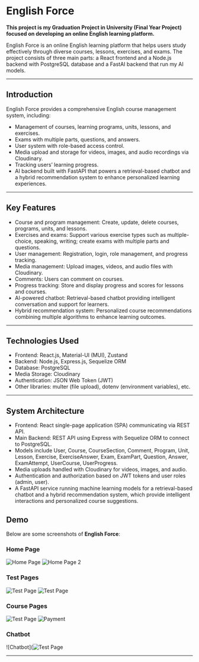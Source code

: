 # English Force

**This project is my Graduation Project in University (Final Year Project) focused on developing an online English learning platform.**

English Force is an online English learning platform that helps users study effectively through diverse courses, lessons, exercises, and exams. The project consists of three main parts: a React frontend and a Node.js backend with PostgreSQL database and a FastAI backend that run my AI models.

---

## Introduction

English Force provides a comprehensive English course management system, including:

- Management of courses, learning programs, units, lessons, and exercises.
- Exams with multiple parts, questions, and answers.
- User system with role-based access control.
- Media upload and storage for videos, images, and audio recordings via Cloudinary.
- Tracking users’ learning progress.
- AI backend built with FastAPI that powers a retrieval-based chatbot and a hybrid recommendation system to enhance personalized learning experiences.

---

## Key Features

- Course and program management: Create, update, delete courses, programs, units, and lessons.
- Exercises and exams: Support various exercise types such as multiple-choice, speaking, writing; create exams with multiple parts and questions.
- User management: Registration, login, role management, and progress tracking.
- Media management: Upload images, videos, and audio files with Cloudinary.
- Comments: Users can comment on courses.
- Progress tracking: Store and display progress and scores for lessons and courses.
- AI-powered chatbot: Retrieval-based chatbot providing intelligent conversation and support for learners.
- Hybrid recommendation system: Personalized course recommendations combining multiple algorithms to enhance learning outcomes.

---

## Technologies Used

- Frontend: React.js, Material-UI (MUI), Zustand
- Backend: Node.js, Express.js, Sequelize ORM
- Database: PostgreSQL
- Media Storage: Cloudinary
- Authentication: JSON Web Token (JWT)
- Other libraries: multer (file upload), dotenv (environment variables), etc.

---

## System Architecture

- Frontend: React single-page application (SPA) communicating via REST API.
- Main Backend: REST API using Express with Sequelize ORM to connect to PostgreSQL.
- Models include User, Course, CourseSection, Comment, Program, Unit, Lesson, Exercise, ExerciseAnswer, Exam, ExamPart, Question, Answer, ExamAttempt, UserCourse, UserProgress.
- Media uploads handled with Cloudinary for videos, images, and audio.
- Authentication and authorization based on JWT tokens and user roles (admin, user).
- A FastAPI service running machine learning models for a retrieval-based chatbot and a hybrid recommendation system, which provide intelligent interactions and personalized course suggestions.




## Demo

Below are some screenshots of **English Force**:

### Home Page
![Home Page](EnglishForce-general/EnglishForce-Docs/Demo/main1.png)
![Home Page 2](EnglishForce-general/EnglishForce-Docs/Demo/main2.png)

### Test Pages
![Test Page](EnglishForce-general/EnglishForce-Docs/Demo/test1.png)
![Test Page](EnglishForce-general/EnglishForce-Docs/Demo/test2.png)

### Course Pages
![Test Page](EnglishForce-general/EnglishForce-Docs/Demo/course1.png)
![Payment](EnglishForce-general/EnglishForce-Docs/Demo/course2.png)

### Chatbot
![Chatbot](![Test Page](EnglishForce-general/EnglishForce-Docs/Demo/chatbot1.png)


---
